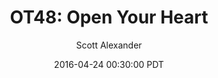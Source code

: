 ---
layout: podcast
title: "OT48: Open Your Heart"
author: Scott Alexander
description: https://slatestarcodex.com/2016/04/24/ot48-open-your-heart/
date: 2016-04-24 00:30:00 PDT
length: 334185
duration: 83
guid: ot48-open-your-heart
---